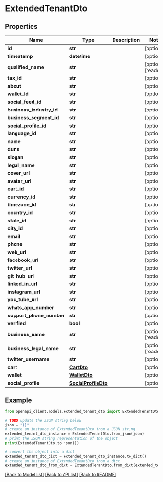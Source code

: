 # ExtendedTenantDto


## Properties

Name | Type | Description | Notes
------------ | ------------- | ------------- | -------------
**id** | **str** |  | [optional] 
**timestamp** | **datetime** |  | [optional] 
**qualified_name** | **str** |  | [optional] [readonly] 
**tax_id** | **str** |  | [optional] 
**about** | **str** |  | [optional] 
**wallet_id** | **str** |  | [optional] 
**social_feed_id** | **str** |  | [optional] 
**business_industry_id** | **str** |  | [optional] 
**business_segment_id** | **str** |  | [optional] 
**social_profile_id** | **str** |  | [optional] 
**language_id** | **str** |  | [optional] 
**name** | **str** |  | [optional] 
**duns** | **str** |  | [optional] 
**slogan** | **str** |  | [optional] 
**legal_name** | **str** |  | [optional] 
**cover_url** | **str** |  | [optional] 
**avatar_url** | **str** |  | [optional] 
**cart_id** | **str** |  | [optional] 
**currency_id** | **str** |  | [optional] 
**timezone_id** | **str** |  | [optional] 
**country_id** | **str** |  | [optional] 
**state_id** | **str** |  | [optional] 
**city_id** | **str** |  | [optional] 
**email** | **str** |  | [optional] 
**phone** | **str** |  | [optional] 
**web_url** | **str** |  | [optional] 
**facebook_url** | **str** |  | [optional] 
**twitter_url** | **str** |  | [optional] 
**git_hub_url** | **str** |  | [optional] 
**linked_in_url** | **str** |  | [optional] 
**instagram_url** | **str** |  | [optional] 
**you_tube_url** | **str** |  | [optional] 
**whats_app_number** | **str** |  | [optional] 
**support_phone_number** | **str** |  | [optional] 
**verified** | **bool** |  | [optional] 
**business_name** | **str** |  | [optional] [readonly] 
**business_legal_name** | **str** |  | [optional] [readonly] 
**twitter_username** | **str** |  | [optional] 
**cart** | [**CartDto**](CartDto.md) |  | [optional] 
**wallet** | [**WalletDto**](WalletDto.md) |  | [optional] 
**social_profile** | [**SocialProfileDto**](SocialProfileDto.md) |  | [optional] 

## Example

```python
from openapi_client.models.extended_tenant_dto import ExtendedTenantDto

# TODO update the JSON string below
json = "{}"
# create an instance of ExtendedTenantDto from a JSON string
extended_tenant_dto_instance = ExtendedTenantDto.from_json(json)
# print the JSON string representation of the object
print(ExtendedTenantDto.to_json())

# convert the object into a dict
extended_tenant_dto_dict = extended_tenant_dto_instance.to_dict()
# create an instance of ExtendedTenantDto from a dict
extended_tenant_dto_from_dict = ExtendedTenantDto.from_dict(extended_tenant_dto_dict)
```
[[Back to Model list]](../README.md#documentation-for-models) [[Back to API list]](../README.md#documentation-for-api-endpoints) [[Back to README]](../README.md)


